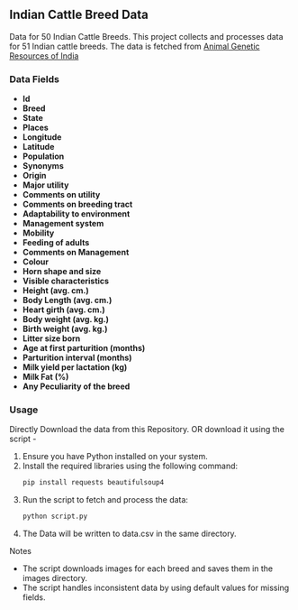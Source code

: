 ## Indian Cattle Breed Data

Data for 50 Indian Cattle Breeds.
This project collects and processes data for 51 Indian cattle breeds. The data is fetched from [Animal Genetic Resources of India](http://14.139.252.116:8080/appangr/openagr.htm)


### Data Fields

- **Id**
- **Breed**
- **State**
- **Places**
- **Longitude**
- **Latitude**
- **Population**
- **Synonyms**
- **Origin**
- **Major utility**
- **Comments on utility**
- **Comments on breeding tract**
- **Adaptability to environment**
- **Management system**
- **Mobility**
- **Feeding of adults**
- **Comments on Management**
- **Colour**
- **Horn shape and size**
- **Visible characteristics**
- **Height (avg. cm.)**
- **Body Length (avg. cm.)**
- **Heart girth (avg. cm.)**
- **Body weight (avg. kg.)**
- **Birth weight (avg. kg.)**
- **Litter size born**
- **Age at first parturition (months)**
- **Parturition interval (months)**
- **Milk yield per lactation (kg)**
- **Milk Fat (%)**
- **Any Peculiarity of the breed**

### Usage
Directly Download the data from this Repository. OR download it using the script - 
1. Ensure you have Python installed on your system.
2. Install the required libraries using the following command:
   ```sh
   pip install requests beautifulsoup4
   ```
3. Run the script to fetch and process the data:
    ```sh
    python script.py
    ```
4. The Data will be written to data.csv in the same directory.

Notes
- The script downloads images for each breed and saves them in the images directory.
- The script handles inconsistent data by using default values for missing fields.